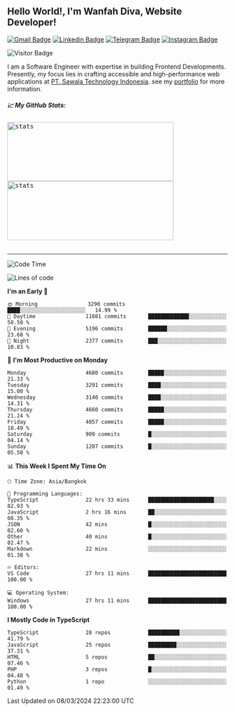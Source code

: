 ## Hello World!, I'm Wanfah Diva, Website Developer!

[![Gmail Badge](https://img.shields.io/badge/-Gmail-white?style=plastic&logo=Gmail&link=mailto:aditputrafirmansyah@gmail.com)](mailto:wanfahdivaa@gmail.com)
[![Linkedin Badge](https://img.shields.io/badge/-LinkedIn-blue?style=plastic&logo=Linkedin&link=https://www.linkedin.com/in/aditputrafirmansyah/)](https://www.linkedin.com/in/wanfahdiva/)
[![Telegram Badge](https://img.shields.io/badge/-Telegram-blue?style=plastic&logo=telegram&link=https://t.me/Adithya_13)](https://t.me/wanfahdiva)
[![Instagram Badge](https://img.shields.io/badge/-Instagram-white?style=plastic&logo=instagram&link=https://www.instagram.com/adithya_firmansyahputra/)](https://www.instagram.com/wnfhdva/)

![Visitor Badge](https://visitor-badge.laobi.icu/badge?page_id=wanfahdiva.wanfahdiva)

<p>
I am a Software Engineer with expertise in building Frontend Developments.
Presently, my focus lies in crafting accessible and high-performance web applications at  <a href="https://sawala/tech" target="_blank">PT. Sawala Technology Indonesia</a>. see my <a href="https://wanfahdiva.me" target="_blank">portfolio</a> for more information.
</p>

<h5 align="left">
  
📈 **My GitHub Stats:**

</h5>

<div align="left">
<kbd>
    <img height="135em" width="380em" alt="stats" src="https://github-readme-streak-stats.herokuapp.com?user=wanfahdiva&theme=tokyonight_duo&hide_border=true&dates=27DDC9" />
</kbd>
<kbd>
    <img height="135em" width="380em" alt="stats" src="https://github-readme-activity-graph.vercel.app/graph?username=wanfahdiva&theme=react&hide_title=true"></kbd>
</div>

<br />

---

<!--START_SECTION:waka-->
![Code Time](http://img.shields.io/badge/Code%20Time-396%20hrs%2046%20mins-blue)

![Lines of code](https://img.shields.io/badge/From%20Hello%20World%20I%27ve%20Written-17.5%20million%20lines%20of%20code-blue)

**I'm an Early 🐤** 

```text
🌞 Morning                3290 commits        ████░░░░░░░░░░░░░░░░░░░░░   14.99 % 
🌆 Daytime                11081 commits       █████████████░░░░░░░░░░░░   50.50 % 
🌃 Evening                5196 commits        ██████░░░░░░░░░░░░░░░░░░░   23.68 % 
🌙 Night                  2377 commits        ███░░░░░░░░░░░░░░░░░░░░░░   10.83 % 
```
📅 **I'm Most Productive on Monday** 

```text
Monday                   4680 commits        █████░░░░░░░░░░░░░░░░░░░░   21.33 % 
Tuesday                  3291 commits        ████░░░░░░░░░░░░░░░░░░░░░   15.00 % 
Wednesday                3140 commits        ████░░░░░░░░░░░░░░░░░░░░░   14.31 % 
Thursday                 4660 commits        █████░░░░░░░░░░░░░░░░░░░░   21.24 % 
Friday                   4057 commits        █████░░░░░░░░░░░░░░░░░░░░   18.49 % 
Saturday                 909 commits         █░░░░░░░░░░░░░░░░░░░░░░░░   04.14 % 
Sunday                   1207 commits        █░░░░░░░░░░░░░░░░░░░░░░░░   05.50 % 
```


📊 **This Week I Spent My Time On** 

```text
🕑︎ Time Zone: Asia/Bangkok

💬 Programming Languages: 
TypeScript               22 hrs 33 mins      █████████████████████░░░░   82.93 % 
JavaScript               2 hrs 16 mins       ██░░░░░░░░░░░░░░░░░░░░░░░   08.35 % 
JSON                     42 mins             █░░░░░░░░░░░░░░░░░░░░░░░░   02.60 % 
Other                    40 mins             █░░░░░░░░░░░░░░░░░░░░░░░░   02.47 % 
Markdown                 22 mins             ░░░░░░░░░░░░░░░░░░░░░░░░░   01.38 % 

🔥 Editors: 
VS Code                  27 hrs 11 mins      █████████████████████████   100.00 % 

💻 Operating System: 
Windows                  27 hrs 11 mins      █████████████████████████   100.00 % 
```

**I Mostly Code in TypeScript** 

```text
TypeScript               28 repos            ██████████░░░░░░░░░░░░░░░   41.79 % 
JavaScript               25 repos            █████████░░░░░░░░░░░░░░░░   37.31 % 
HTML                     5 repos             ██░░░░░░░░░░░░░░░░░░░░░░░   07.46 % 
PHP                      3 repos             █░░░░░░░░░░░░░░░░░░░░░░░░   04.48 % 
Python                   1 repo              ░░░░░░░░░░░░░░░░░░░░░░░░░   01.49 % 
```




 Last Updated on 08/03/2024 22:23:00 UTC
<!--END_SECTION:waka-->
